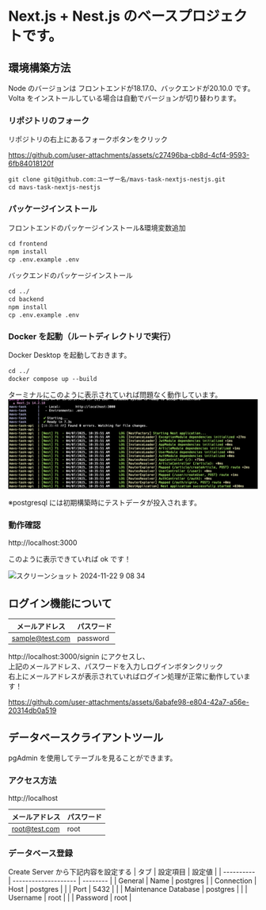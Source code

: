 # Next.js + Nest.js のベースプロジェクトです。

## 環境構築方法

Node のバージョンは フロントエンドが18.17.0、バックエンドが20.10.0 です。  
Volta をインストールしている場合は自動でバージョンが切り替わります。

### リポジトリのフォーク

リポジトリの右上にあるフォークボタンをクリック

https://github.com/user-attachments/assets/c27496ba-cb8d-4cf4-9593-6fb84018120f

```
git clone git@github.com:ユーザー名/mavs-task-nextjs-nestjs.git
cd mavs-task-nextjs-nestjs
```

### パッケージインストール

フロントエンドのパッケージインストール&環境変数追加

```
cd frontend
npm install
cp .env.example .env
```

バックエンドのパッケージインストール

```
cd ../
cd backend
npm install
cp .env.example .env
```

### Docker を起動（ルートディレクトリで実行）

Docker Desktop を起動しておきます。

```
cd ../
docker compose up --build
```

ターミナルにこのように表示されていれば問題なく動作しています。
![Alt text](image.png)

※postgresql には初期構築時にテストデータが投入されます。

### 動作確認

http://localhost:3000

このように表示できていれば ok です！

<img width="721" alt="スクリーンショット 2024-11-22 9 08 34" src="https://github.com/user-attachments/assets/f3c8b95d-3b82-43c2-b74c-888c7a8d16ce">


## ログイン機能について

| メールアドレス  | パスワード |
| --------------- | ---------- |
| sample@test.com | password   |

http://localhost:3000/signin にアクセスし、  
上記のメールアドレス、パスワードを入力しログインボタンクリック  
右上にメールアドレスが表示されていればログイン処理が正常に動作しています！

https://github.com/user-attachments/assets/6abafe98-e804-42a7-a56e-20314db0a519

## データベースクライアントツール

pgAdmin を使用してテーブルを見ることができます。

### アクセス方法

http://localhost

| メールアドレス | パスワード |
| -------------- | ---------- |
| root@test.com  | root       |

### データベース登録

Create Server から下記内容を設定する
| タブ | 設定項目 | 設定値 |
| ---------- | -------------------- | -------- |
| General | Name | postgres |
| Connection | Host | postgres |
| | Port | 5432 |
| | Maintenance Database | postgres |
| | Username | root |
| | Password | root |
